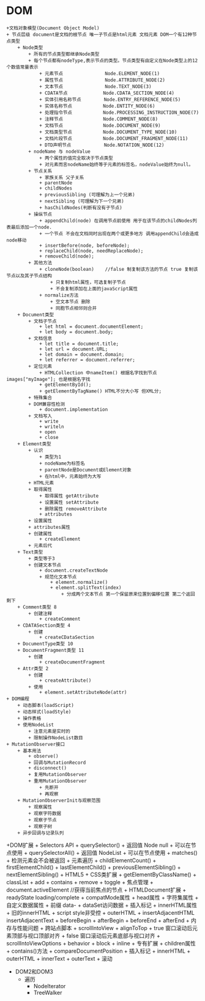 # DOM
    +文档对象模型(Document Object Model)
    + 节点层级 document是文档的根节点 唯一子节点是html元素 文档元素 DOM一个有12种节点类型
        + Node类型
            + 所有的节点类型都继承Node类型
            + 每个节点都有nodeType,表示节点的类型。节点类型有由定义在Node类型上的12个数值常量表示
                + 元素节点            　　Node.ELEMENT_NODE(1)
                + 属性节点            　　Node.ATTRIBUTE_NODE(2)
                + 文本节点            　　Node.TEXT_NODE(3)
                + CDATA节点             Node.CDATA_SECTION_NODE(4)
                + 实体引用名称节点    　　 Node.ENTRY_REFERENCE_NODE(5)
                + 实体名称节点        　　Node.ENTITY_NODE(6)
                + 处理指令节点        　　Node.PROCESSING_INSTRUCTION_NODE(7)
                + 注释节点            　 Node.COMMENT_NODE(8)
                + 文档节点            　 Node.DOCUMENT_NODE(9)
                + 文档类型节点        　　Node.DOCUMENT_TYPE_NODE(10)
                + 文档片段节点        　　Node.DOCUMENT_FRAGMENT_NODE(11)
                + DTD声明节点            Node.NOTATION_NODE(12)
            + nodeName 与 nodeValue
                + 两个属性的值完全取决于节点类型
                + 对元素而言nodeName始终等于元素的标签名，nodeValue始终为null。
            + 节点关系
                + 家族关系 父子关系
                + parentNode
                + childNodes
                + previousSibling (可理解为上一个兄弟)
                + nextSibling (可理解为下一个兄弟)
                + hasChildNodes(判断有没有子节点)
            + 操纵节点
                + appendChild(node) 在调用节点前使用 用于在该节点的childNodes列表最后添加一个node.
                + 一个节点 不会在文档同时出现在两个或更多地方 调用appendChild会造成node移动
                + insertBefore(node, beforeNode);
                + replaceChild(node, needReplaceNode);
                + removeChild(node);
            + 其他方法
                + cloneNode(boolean)    //false 制复制该方法的节点 true 复制该节点以及其子节点结构
                    + 只复制html属性，可选复制子节点
                    + 不会复制添加在上面的javaScript属性
                + normalize方法
                    + 空文本节点 删除
                    + 同胞节点相邻则合并
        + Document类型
            + 文档子节点
                + let html = document.documentElement;
                + let body = document.body;
            + 文档信息
                + let title = document.title;
                + let url = document.URL;
                + let domain = document.domain;
                + let referrer = document.referrer;
            + 定位元素
                + HTMLCollection 中nameItem() 根据名字找到节点 images["myImage"]; 也是根据名字找
                + getElementById();
                + getElementByTagName() HTML不分大小写 但XML分;
            + 特殊集合
            + DOM兼容性检测
                + document.implementation
            + 文档写入
                + write
                + writeln
                + open
                + close
        + Element类型
            + 认识
                + 类型为1
                + nodeName为标签名
                + parentNode是Document或Element对象
                + 在html中，元素始终为大写
            + HTML元素
            + 取得属性
                + 取得属性 getAttribute
                + 设置属性 setAttribute
                + 删除属性 removeAttribute
                + attributes
            + 设置属性
            + attributes属性
            + 创建属性
                + createElement
            + 元素后代
        + Text类型
            + 类型等于3
            + 创建文本节点
                + document.createTextNode
                + 规范化文本节点
                    + element.normalize()
                    + element.splitText(index)
                        + 分成两个文本节点 第一个保留原来位置到偏移位置 第二个返回剩下
        + Comment类型 8
            + 创建注释
                + createComment
        + CDATASection类型 4
            + 创建
                + createCDataSection
        + DocumentType类型 10
        + DocumentFragment类型 11
            + 创建
                + createDocumentFragment
        + Attr类型 2
            + 创建
                + createAttribute()
            + 使用
                + element.setAttributeNode(attr)
    + DOM编程
        + 动态脚本(loadScript)
        + 动态样式(loadStyle)
        + 操作表格
        + 使用NodeList
            + 注意元素是实时的
            + 限制操作NodeList数目
    + MutationObserver接口
        + 基本用法
            + observe()
            + 回调与MutationRecord
            + disconnect()
            + 复用MutationObserver
            + 重用MutationObserver
                + 先断开
                + 再观察
        + MutationObserverInit与观察范围
            + 观察属性
            + 观察字符数据
            + 观察子节点
            + 观察子树
        + 异步回调与记录队列
+DOM扩展
    + Selectors API
        + querySelector()
            + 返回值 Node null
            + 可以在节点使用
        + querySelectorAll()
            + 返回值 NodeList
            + 可以在节点使用
        + matches()
            + 检测元素会不会被返回
    + 元素遍历
        + childElementCount()
        + firstElementChild()
        + lastElementChild()
        + previousElementSibling()
        + nextElementSibling()
    + HTML5
        + CSS类扩展
            + getElementByClassName()
            + classList
                + add
                + contains
                + remove
                + toggle
        + 焦点管理
            + document.activeElement    //获得当前焦点的节点
        + HTMLDocument扩展
            + readyState  loading/complete
            + compatMode属性
            + head属性
        + 字符集属性
        + 自定义数据属性
            + 前缀 data-
            + dataSet访问数据
        + 插入标记
            + innerHTML属性
            + 旧的innerHTML
                + script style非受控
            + outerHTML
        + insertAdjacentHTML insertAdjacentText
            + beforeBegin
            + afterBegin
            + beforeEnd
            + afterEnd
        + 内存与性能问题
        + 跨站点脚本
        + scrollIntoView
            + alignToTop
                + true 窗口滚动后元素顶部与视口顶部对齐
                + false 窗口滚动后元素底部与视口对齐
            + scrollIntoViewOptions
                + behavior
                + block
                + inline
    + 专有扩展
        + children属性
        + contains()方法
        + compareDocumentPosition
        + 插入标记
            + innerHTML
            + outerHTML
            + innerText
            + outerText
    + 滚动
+ DOM2和DOM3
    + 遍历
        + NodeIterator
        + TreeWalker

